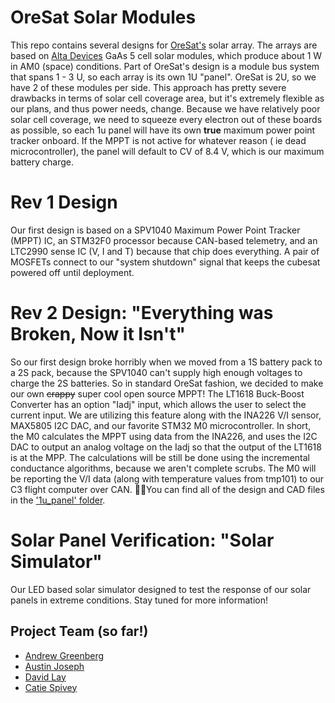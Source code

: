 # OreSat Solar ModulesThis repo contains several designs for [OreSat's](oresat.org) solar array. The arrays are based on [Alta Devices](https://http://www.altadevices.com/) GaAs 5 cell solar modules, which produce about 1 W in AM0 (space) conditions. Part of OreSat's design is a module bus system that spans 1 - 3 U, so each array is its own 1U "panel". OreSat is 2U, so we have 2 of these modules per side. This approach has pretty severe drawbacks in terms of solar cell coverage area, but it's extremely flexible as our plans, and thus power needs, change.  Because we have relatively poor solar cell coverage, we need to squeeze every electron out of these boards as possible, so each 1u panel will have its own **true** maximum power point tracker onboard.  If the MPPT is not active for whatever reason ( ie dead microcontroller), the panel will default to CV of 8.4 V, which is our maximum battery charge.# Rev 1 DesignOur first design is based on a SPV1040 Maximum Power Point Tracker (MPPT) IC, an STM32F0 processor because CAN-based telemetry, and an LTC2990 sense IC (V, I and T) because that chip does everything. A pair of MOSFETs connect to our "system shutdown" signal that keeps the cubesat powered off until deployment. # Rev 2 Design: "Everything was Broken, Now it Isn't"So our first design broke horribly when we moved from a 1S battery pack to a 2S pack, because the SPV1040 can't supply high enough voltages to charge the 2S batteries.  So in standard OreSat fashion, we decided to make our own ~~crappy~~ super cool open source MPPT!  The LT1618 Buck-Boost Converter has an option "Iadj" input, which allows the user to select the current input.  We are utilizing this feature along with the INA226 V/I sensor, MAX5805 I2C DAC, and our favorite STM32 M0 microcontroller.  In short, the M0 calculates the MPPT using data from the INA226, and uses the I2C DAC to output an analog voltage on the Iadj so that the output of the LT1618 is at the MPP.  The calculations will be still be done using the incremental conductance algorithms, because we aren't complete scrubs.  The M0 will be reporting the V/I data (along with temperature values from tmp101) to our C3 flight computer over CAN. You can find all of the design and CAD files in the ['1u_panel' folder](https://github.com/oresat/solar/tree/master/1u_panel).# Solar Panel Verification: "Solar Simulator"Our LED based solar simulator designed to test the response of our solar panels in extreme conditions. Stay tuned for more information!## Project Team (so far!)- [Andrew Greenberg](https://github.com/andrewgreenberg)  - [Austin Joseph](https://github.com/austinjoseph)- [David Lay](https://github.com/davidalay)- [Catie Spivey](https://github.com/catiespivey)